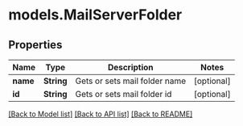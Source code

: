 # models.MailServerFolder
## Properties
Name | Type | Description | Notes
------------ | ------------- | ------------- | -------------
**name** | **String** | Gets or sets mail folder name              | [optional] 
**id** | **String** | Gets or sets mail folder id              | [optional] 



[[Back to Model list]](README.md#documentation-for-models) [[Back to API list]](README.md#documentation-for-api-endpoints) [[Back to README]](README.md)


